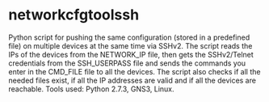 networkcfgtoolssh
=================

Python script for pushing the same configuration (stored in a predefined file) on multiple devices at the same time via SSHv2.  The script reads the IPs of the devices from the NETWORK_IP file, then gets the SSHv2/Telnet credentials from the SSH_USERPASS file and sends the commands you enter in the CMD_FILE file to all the devices.  The script also checks if all the needed files exist, if all the IP addresses are valid and if all the devices are reachable.  Tools used: Python 2.7.3, GNS3, Linux.
